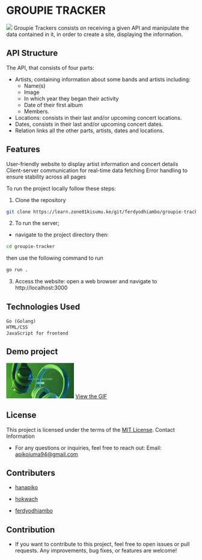 # GROUPIE TRACKER
![](https://www.globallogic.com/wp-content/uploads/2021/11/1024-Develop-Restful-API-using-Go-and-Gin.jpg)
Groupie Trackers consists on receiving a given API and manipulate the data contained in it, in order to create a site, displaying the information.

## API Structure
The API, that consists of four parts:
* Artists, containing information about some bands and artists including:
   * Name(s)
   * Image
   * In which year they began their activity
   * Date of their first album
   * Members.
* Locations: consists in their last and/or upcoming concert locations.
* Dates, consists in their last and/or upcoming concert dates.
* Relation links all the other parts, artists, dates and locations.

## Features
User-friendly website to display artist information and concert details
Client-server communication for real-time data fetching
Error handling to ensure stability across all pages

To run the project locally follow these steps:
1. Clone the repository
```bash
git clone https://learn.zone01kisumu.ke/git/ferdyodhiambo/groupie-tracker.git
```

2. To run the server;
- navigate to the project directory then:
```bash
cd groupie-tracker
``` 
then use the following command to run
```bash
go run .
```

3. Access the website: open a web browser and navigate to  http://localhost:3000

## Technologies Used

    Go (Golang)
    HTML/CSS
    JavaScript for frontend

## Demo project
![Demo GIF](images/art.gif)
[View the GIF](images/art.gif)


## License

This project is licensed under the terms of the [MIT License](./LICENSE).
Contact Information

* For any questions or inquiries, feel free to reach out:
    Email: apikojuma94@gmail.com
## Contributers
- [hanapiko](https://learn.zone01kisumu.ke/git/hanapiko)

- [hokwach](https://learn.zone01kisumu.ke/git/hokwach)

- [ferdyodhiambo](https://learn.zone01kisumu.ke/git/ferdyodhiambo)


## Contribution
* If you want to contribute to this project, feel free to open issues or pull requests. Any improvements, bug fixes, or features are welcome!
